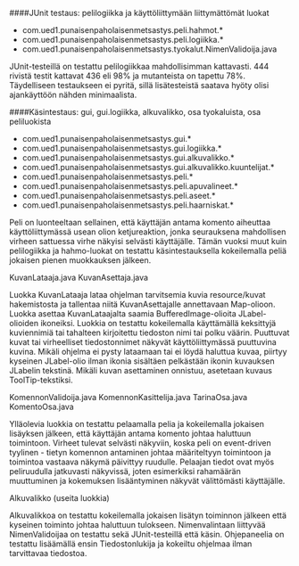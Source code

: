 ####JUnit testaus: pelilogiikka ja käyttöliittymään liittymättömät luokat
- com.ued1.punaisenpaholaisenmetsastys.peli.hahmot.*
- com.ued1.punaisenpaholaisenmetsastys.peli.logiikka.*
- com.ued1.punaisenpaholaisenmetsastys.tyokalut.NimenValidoija.java

JUnit-testeillä on testattu pelilogiikkaa mahdollisimman kattavasti. 444 rivistä testit kattavat 436 eli 98% ja mutanteista on tapettu 78%. Täydelliseen testaukseen ei pyritä, sillä lisätesteistä saatava hyöty olisi ajankäyttöön nähden minimaalista.

####Käsintestaus: gui, gui.logiikka, alkuvalikko, osa tyokaluista, osa peliluokista
- com.ued1.punaisenpaholaisenmetsastys.gui.*
- com.ued1.punaisenpaholaisenmetsastys.gui.logiikka.*
- com.ued1.punaisenpaholaisenmetsastys.gui.alkuvalikko.*
- com.ued1.punaisenpaholaisenmetsastys.gui.alkuvalikko.kuuntelijat.*
- com.ued1.punaisenpaholaisenmetsastys.peli.*
- com.ued1.punaisenpaholaisenmetsastys.peli.apuvalineet.*
- com.ued1.punaisenpaholaisenmetsastys.peli.aseet.*
- com.ued1.punaisenpaholaisenmetsastys.peli.haarniskat.*

Peli on luonteeltaan sellainen, että käyttäjän antama komento aiheuttaa käyttöliittymässä usean olion ketjureaktion, jonka seurauksena mahdollisen virheen sattuessa virhe näkyisi selvästi käyttäjälle. Tämän vuoksi muut kuin pelilogiikka ja hahmo-luokat on testattu käsintestauksella kokeilemalla peliä jokaisen pienen muokkauksen jälkeen.

KuvanLataaja.java
KuvanAsettaja.java

Luokka KuvanLataaja lataa ohjelman tarvitsemia kuvia resource/kuvat hakemistosta ja tallentaa niitä KuvanAsettajalle annettavaan Map-olioon. Luokka asettaa KuvanLataajalta saamia BufferedImage-olioita JLabel-olioiden ikoneiksi. Luokkia on testattu kokeilemalla käyttämällä keksittyjä kuviennimiä tai tahalteen kirjoitettu tiedoston nimi tai polku väärin. Puuttuvat kuvat tai virheelliset tiedostonnimet näkyvät käyttöliittymässä puuttuvina kuvina. Mikäli ohjelma ei pysty lataamaan tai ei löydä haluttua kuvaa, piirtyy kyseinen JLabel-olio ilman ikonia sisältäen pelkästään ikonin kuvauksen JLabelin tekstinä. Mikäli kuvan asettaminen onnistuu, asetetaan kuvaus ToolTip-tekstiksi.

KomennonValidoija.java
KomennonKasittelija.java
TarinaOsa.java
KomentoOsa.java

Ylläolevia luokkia on testattu pelaamalla pelia ja kokeilemalla jokaisen lisäyksen jälkeen, että käyttäjän antama komento johtaa haluttuun toimintoon. Virheet tulevat selvästi näkyviin, koska peli on event-driven tyylinen - tietyn komennon antaminen johtaa määriteltyyn toimintoon ja toimintoa vastaava näkymä päivittyy ruudulle. Pelaajan tiedot ovat myös peliruudulla jatkuvasti näkyvissä, joten esimerkiksi rahamäärän muuttuminen ja kokemuksen lisääntyminen näkyvät välittömästi käyttäjälle.

Alkuvalikko (useita luokkia)

Alkuvalikkoa on testattu kokeilemalla jokaisen lisätyn toiminnon jälkeen että kyseinen toiminto johtaa haluttuun tulokseen. Nimenvalintaan liittyvää NimenValidoijaa on testattu sekä JUnit-testeillä että käsin. Ohjepaneelia on testattu lisäämällä ensin Tiedostonlukija ja kokeiltu ohjelmaa ilman tarvittavaa tiedostoa.

